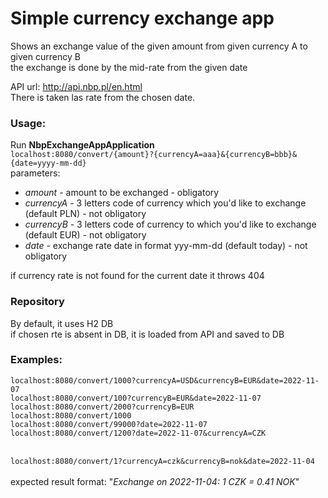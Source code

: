 # Simple currency exchange app

Shows an exchange value of the given amount from given currency A to given currency B<br>
the exchange is done by the mid-rate from the given date<br>

API url: http://api.nbp.pl/en.html <br>
There is taken las rate from the chosen date.<br>

### Usage:
Run <b>NbpExchangeAppApplication</b> <br>
<code>localhost:8080/convert/{amount}?{currencyA=aaa}&{currencyB=bbb}&{date=yyyy-mm-dd}</code><br>
parameters:<br>
- <i>amount</i> - amount to be exchanged - obligatory
- <i>currencyA</i> - 3 letters code of currency which you'd like to exchange (default PLN) - not obligatory<br>
- <i>currencyB</i> - 3 letters code of currency to which you'd like to exchange (default EUR) - not obligatory<br>
- <i>date</i> - exchange rate date in format yyy-mm-dd (default today) - not obligatory<br>

if currency rate is not found for the current date it throws 404 <br>

### Repository
By default, it uses H2 DB <br>
if chosen rte is absent in DB, it is loaded from API and saved to DB

### Examples:

<code>localhost:8080/convert/1000?currencyA=USD&currencyB=EUR&date=2022-11-07</code><br>
<code>localhost:8080/convert/100?currencyB=EUR&date=2022-11-07</code><br>
<code>localhost:8080/convert/2000?currencyB=EUR</code><br>
<code>localhost:8080/convert/1000</code><br>
<code>localhost:8080/convert/99000?date=2022-11-07</code><br>
<code>localhost:8080/convert/1200?date=2022-11-07&currencyA=CZK</code><br>
<br>
<code>
localhost:8080/convert/1?currencyA=czk&currencyB=nok&date=2022-11-04
</code> <br>
expected result format: "<i>Exchange on 2022-11-04: 1 CZK = 0.41 NOK</i>"


